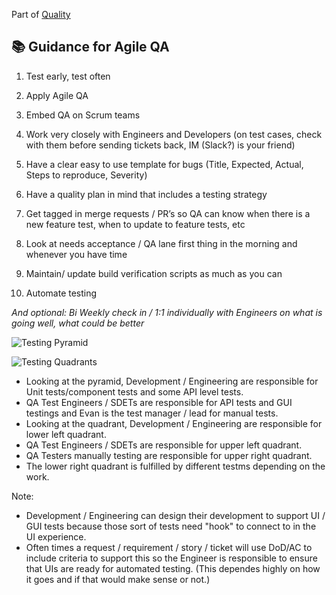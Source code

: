 Part of [Quality](/README.md)

## :books: Guidance for Agile QA

1. Test early, test often


2. Apply Agile QA


3. Embed QA on Scrum teams


4. Work very closely with Engineers and Developers (on test cases, check with them before sending tickets back, IM (Slack?) is your friend)


5. Have a clear easy to use template for bugs (Title, Expected, Actual, Steps to reproduce, Severity)


6. Have a quality plan in mind that includes a testing strategy


7. Get tagged in merge requests / PR’s so QA can know when there is a new feature test, when to
update to feature tests, etc


8. Look at needs acceptance / QA lane first thing in the morning and whenever you
have time


9. Maintain/ update build verification scripts as much as you can


10. Automate testing

_And optional: ​Bi Weekly check in / 1:1 individually with Engineers on what is going well, what could be better_

![Testing Pyramid](https://blog.qatestlab.com/wp-content/uploads/2016/01/shirly-ronen-harel_automated-agile-testing-strategy1377960802889.jpg)

![Testing Quadrants](https://lisacrispin.com/wp-content/uploads/2011/11/Agile-Testing-Quadrants.png)

- Looking at the pyramid, Development / Engineering are responsible for Unit tests/component tests and some API level tests.
- QA Test Engineers / SDETs are responsible for API tests and GUI testings and Evan is the test manager / lead for manual tests.
- Looking at the quadrant, Development / Engineering are responsible for lower left quadrant.
- QA Test Engineers / SDETs are responsible for upper left quadrant.
- QA Testers manually testing are responsible for upper right quadrant.
- The lower right quadrant is fulfilled by different testms depending on the work.

Note:
- Development / Engineering can design their development to support UI / GUI tests because those sort of tests need "hook" to connect to in the UI experience.
- Often times a request / requirement / story / ticket will use DoD/AC to include criteria to support this so the Engineer is responsible to ensure that UIs are ready for automated testing. (This dependes highly on how it goes and if that would make sense or not.)
